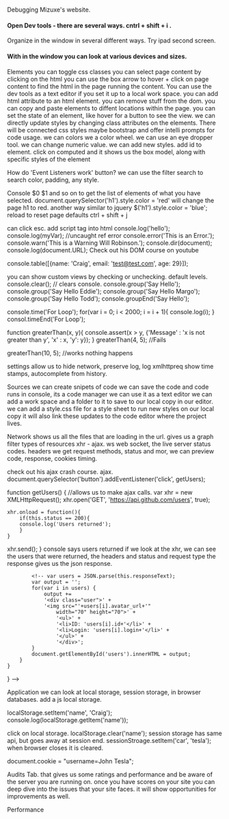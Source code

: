 #
Debugging
Mizuxe's website. 
#### Open Dev tools - there are several ways. cntrl + shift + i .

Organize in the window in several different ways. 
Try ipad second screen. 
#### With in the window you can look at various devices and sizes. 

Elements
you can toggle css classes 
you can select page content by clicking on the html
you can use the box arrow to hover + click on page content to find the html in the page running the content.
You can use the dev tools as a text editor if you set it up to a local work space. 
you can add html attribute to an html element. 
you can remove stuff from the dom. 
you can copy and paste elements to diffent locations within the page. 
you can set the state of an element, like hover for a button to see the view. 
we can directly update styles by changing class attributes on the elements. There will be connected css styles maybe bootstrap and offer intelli prompts for code usage. 
we can colors we a color wheel. 
we can use an eye dropper tool. 
we can change numeric value. 
we can add new styles. add id to element.
click on computed and it shows us the box model, along with specific styles of the element

How do 'Event Listeners work' button?
we can use the filter search to search color, padding, any style. 


Console
$0
$1 and so on to get the list of elements of what you have selected.
document.querySelector('h1').style.color = 'red' will change the page h1 to red. 
another way similar to jquery
$('h1').style.color = 'blue';
reload to reset page defaults
ctrl + shift + j

can click esc.
add script tag into html 
console.log('hello');
console.log(myVar); //uncaught ref error
console.error('This is an Error.');
console.warn('This is a Warning Will Robinson.');
console.dir(document);
console.log(document.URL);
Check out his DOM course on youtube

console.table([{name: 'Craig', email: 'test@test.com', age: 29}]);

you can show custom views by checking or unchecking. default levels. 
console.clear(); // clears console. 
console.group('Say Hello');
console.group('Say Hello Eddie');
console.group('Say Hello Margo');
console.group('Say Hello Todd');
console.groupEnd('Say Hello');

console.time('For Loop');
for(var i = 0; i < 2000; i = i + 1){
    console.log(i);
}
consol.timeEnd('For Loop');

function greaterThan(x, y){
    console.assert(x > y, 
                    {'Message' : 'x is not greater than y', 'x' : x,    'y': y});
}
greaterThan(4, 5); //Fails

greaterThan(10, 5); //works nothing happens

settings allow us to hide network, preserve log, log xmlhttpreq
show time stamps, autocomplete from history. 


Sources
we can create snipets of code 
we can save the code and code runs in console, 
its a code manager
we can use it as a text editor
we can add a work space and a folder to it to save to our local copy in our editor.
we can add a style.css file for a style sheet to run new styles on our local copy it will also link these updates to the code editor where the project lives. 

Network
shows us all the files that are loading in the url. 
gives us a graph
filter types of resources
xhr - ajax. 
ws web socket, 
the live server status codes. headers we get request methods, status and mor, we can preview code, response, cookies timing.

check out his ajax crash course. 
ajax. 
document.querySelector('button').addEventListener('click', getUsers);

function getUsers() {
    //allows us to make ajax calls. 
    var xhr = new XMLHttpRequest();
    xhr.open('GET', 'https://api.github.com/users', true);

    xhr.onload = function(){
        if(this.status == 200){
        console.log('Users returned');
        }
    }
xhr.send();
}
console says users returned if we look at the xhr, we can see the users that were returned, the headers and status and request type the response gives us the json response. 



            <!-- var users = JSON.parse(this.responseText);
            var output = '';
            for(var i in users) {
                output +=
                '<div class="user">' +
                '<img src="'+users[i].avatar_url+'" 
                    width="70" height="70">' +
                    '<ul>' +
                    '<li>ID: 'users[i].id+'</li>' +
                    '<li>Login: 'users[i].login+'</li>' +
                    '</ul>' +
                    '</div>';
            }
            document.getElementById('users').innerHTML = output;
        }
    }
} -->



Application
we can look at local storage, session storage, in browser databases.
add a js local storage. 

localStorage.setItem('name', 'Craig');
console.log(localStorage.getItem('name'));

click on local storage. 
localStorage.clear('name');
session storage has same api, but goes away at session end. 
sessionStroage.setItem('car', 'tesla');
when browser closes it is cleared. 

document.cookie = "username=John Tesla";


Audits Tab. that gives us some ratings and performance 
and be aware of the server you are running on. 
once you have scores on your site you can deep dive into the issues that your site faces. it will show opportunities for improvements as well. 



Performance


